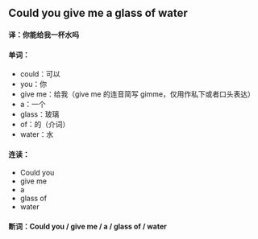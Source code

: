 ## Could you give me a glass of water

#### 译：你能给我一杯水吗

#### 单词：

- could：可以
- you：你
- give me：给我（give me 的连音简写 gimme，仅用作私下或者口头表达）
- a：一个
- glass：玻璃
- of：的（介词）
- water：水

#### 连读：

- Could you
- give me
- a
- glass of
- water

#### 断词：Could you / give me / a / glass of / water
